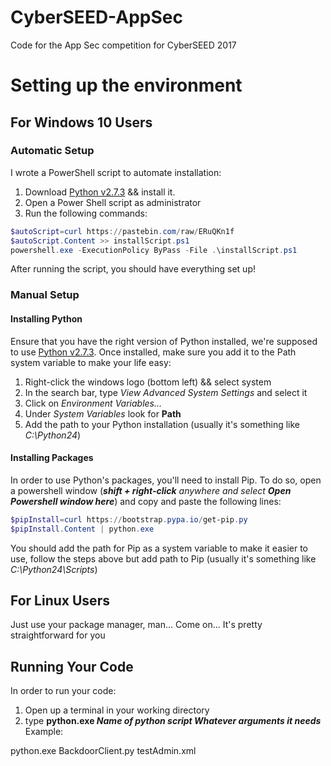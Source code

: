 # CyberSEED-AppSec
Code for the App Sec competition for CyberSEED 2017


# Setting up the environment

## For Windows 10 Users
### Automatic Setup
I wrote a PowerShell script to automate installation:
1. Download [Python v2.7.3](https://www.python.org/download/releases/2.7.3/) && install it.
2. Open a Power Shell script as administrator
3. Run the following commands:
```powershell
$autoScript=curl https://pastebin.com/raw/ERuQKn1f
$autoScript.Content >> installScript.ps1
powershell.exe -ExecutionPolicy ByPass -File .\installScript.ps1
```
After running the script, you should have everything set up!
### Manual Setup
#### Installing Python
Ensure that you have the right version of Python installed, we're supposed to use [Python v2.7.3](https://www.python.org/download/releases/2.7.3/).
Once installed, make sure you add it to the Path system variable to make your life easy:
1. Right-click the windows logo (bottom left) && select system
2. In the search bar, type *View Advanced System Settings* and select it
3. Click on *Environment Variables...* 
4. Under *System Variables* look for **Path**
5. Add the path to your Python installation (usually it's something like *C:\Python24*)

#### Installing Packages
In order to use Python's packages, you'll need to install Pip. To do so, open a powershell window (***shift + right-click** anywhere and select **Open Powershell window here***) and copy and paste the following lines:
```powershell
$pipInstall=curl https://bootstrap.pypa.io/get-pip.py
$pipInstall.Content | python.exe
```
You should add the path for Pip as a system variable to make it easier to use, follow the steps above but add path to Pip (usually it's something like *C:\Python24\Scripts*)

## For Linux Users
Just use your package manager, man... Come on... It's pretty straightforward for you


## Running Your Code
In order to run your code:
1. Open up a terminal in your working directory
2. type **python.exe *Name of python script* *Whatever arguments it needs***
Example:

python.exe BackdoorClient.py testAdmin.xml



